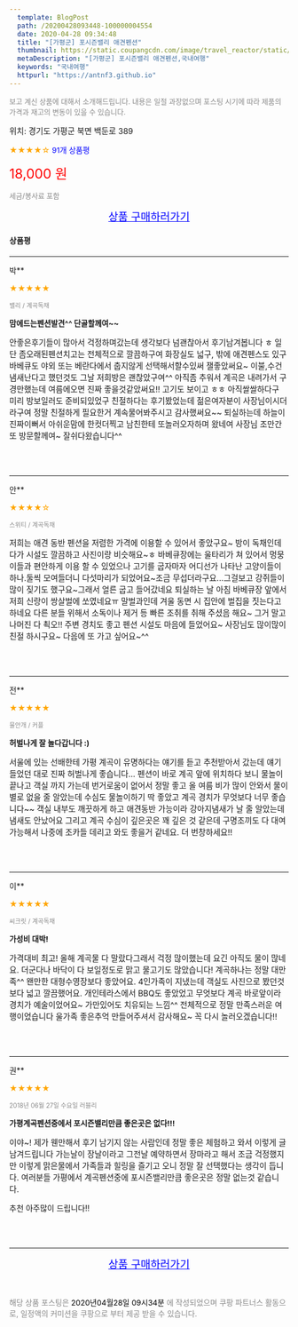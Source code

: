 ```yaml
---
  template: BlogPost
  path: /20200428093448-100000004554
  date: 2020-04-28 09:34:48
  title: "[가평군] 포시즌밸리 애견펜션"
  thumbnail: https://static.coupangcdn.com/image/travel_reactor/static/booking/image/pension/ddnayo/0b1a3051-ec7f-458b-a839-98847c3dcd97.jpg
  metaDescription: "[가평군] 포시즌밸리 애견펜션,국내여행"
  keywords: "국내여행"
  httpurl: "https://antnf3.github.io"
---
```

  
<span style="color: #888;font-size:0.8rem">보고 계신 상품에 대해서 소개해드립니다.
내용은 일절 과장없으며 포스팅 시기에 따라 제품의 가격과 재고의 변동이 있을 수 있습니다.</span>
  
<span style="font-size: 0.9rem;">위치: 경기도 가평군 북면 백둔로 389</span>
  
<span style="color: orange;">★★★★☆</span> <span style="color: blue;font-size: 0.85rem;">91개 상품평</span>
  
<span style="color: red;font-size: 1.5rem;">18,000 원</span>
  
<span style="color: #888;font-size:0.8rem">세금/봉사료 포함</span>





<p align="center"><a href="http://me2.do/FBElUhnn" style="font-size: 1.2rem; color: blue;">상품 구매하러가기</a></p>

#### 상품평
  
---
  
박**
    
<span style="color: orange;">★★★★★</span>
    
<span style="color: #888;font-size:0.7rem">밸리 / 계곡독채</span>
    
<span style="font-size:0.85rem">**맘에드는펜션발견^^ 단골할께여~~**</span>
    
<span style="font-size: 0.9rem;">안좋은후기들이 많아서 걱정하며갔는데
생각보다 넘괜찮아서 후기남겨봅니다 ㅎ
일단 좀오래된펜션치고는 전체적으로 깔끔하구여
화장실도 넓구, 밖에 애견펜스도 있구 바베큐도 야외 또는 
베란다에서 춥지않게 선택해서할수있써 잴좋았써요~
이불,수건 냄새난다고 했던것도 그날 저희방은 괜찮았구여^^
아직좀 추워서 계곡은 내려가서 구경만했는데
여름에오면 진짜 좋을것같았써요!! 고기도 보이고 ㅎㅎ
아직쌀쌀하다구 미리 방보일러도 준비되있었구
친절하다는 후기봤었는데 젊은여자분이 사장님이시더라구여
정말 친절하게 필요한거 계속물어봐주시고 감사했써요~~
퇴실하는데 하늘이 진짜이뻐서 아쉬운맘에 한컷더찍고
남친한테 또놀러오자하며 왔네여 
사장님 조만간 또 방문할께여~ 잘쉬다왔습니다^^</span>
    
<br>
<br>

---
  
안**
    
<span style="color: orange;">★★★★☆</span>
    
<span style="color: #888;font-size:0.7rem">스위티 / 계곡독채</span>
    

    
<span style="font-size: 0.9rem;">저희는 애견 동반 펜션을 저렴한 가격에 이용할 수 있어서 좋았구요~
방이 독채인데다가 시설도 깔끔하고 사진이랑 비슷해요~ㅎ
바베큐장에는 울타리가 쳐 있어서 멍뭉이들과 편안하게 이용 할 수 있었으나 고기를 굽자마자 어디선가 나타난 고양이들이 하나.둘씩 모여들더니 다섯마리가 되었어요~조금 무섭더라구요...그걸보고 강쥐들이 많이 짖기도 했구요~그래서 얼른 굽고 들어갔네요
퇴실하는 날 아침 바베큐장 앞에서 저희 신랑이 쌍살벌에 쏘였네요ㅠ
말벌과인데 겨울 동면 시 집안에 벌집을  짓는다고 하네요
다른 분들 위해서 소독이나 제거 등 빠른 조취를 취해 주셨음 해요~
그거 말고 나머진 다 쵝오!!
주변 경치도 좋고 펜션 시설도 마음에 들었어요~
사장님도 많이많이 친절 하시구요~
다음에 또 가고 싶어요~^^</span>
    
<br>
<br>

---
  
전**
    
<span style="color: orange;">★★★★★</span>
    
<span style="color: #888;font-size:0.7rem">물안개 / 커플</span>
    
<span style="font-size:0.85rem">**허벌나게 잘 놀다갑니다 :)**</span>
    
<span style="font-size: 0.9rem;">서울에 있는 선배한테 가평 계곡이 유명하다는 얘기를 듣고 추천받아서 갔는데 얘기 들었던 대로 진짜 허벌나게 좋습니다... 펜션이 바로 계곡 앞에 위치하다 보니 물놀이 끝나고 객실 까지 가는데 번거로움이 없어서 정말 좋고 올 여름 비가 많이 안와서 물이 별로 없을 줄 알았는데 수심도 물놀이하기 딱 좋았고 계곡 경치가 무엇보다 너무 좋습니다~~ 객실 내부도 깨끗하게 하고 애견동반 가능이라 강아지냄새가 날 줄 알았는데 냄새도 안났어요 그리고 계곡 수심이 깊은곳은 꽤 깊은 것 같은데 구명조끼도 다 대여가능해서 나중에 조카들 데리고 와도 좋을거 같네요. 더 번창하세요!!</span>
    
<br>
<br>

---
  
이**
    
<span style="color: orange;">★★★★★</span>
    
<span style="color: #888;font-size:0.7rem">씨크릿 / 계곡독채</span>
    
<span style="font-size:0.85rem">**가성비 대박!**</span>
    
<span style="font-size: 0.9rem;">가격대비 최고! 올해 계곡물 다 말랐다그래서 걱정 많이했는데 요긴 아직도 물이 많네요. 더군다나 바닥이 다 보일정도로 맑고 물고기도 많았습니다! 계곡하나는 정말 대만족^^ 왠만한 대형수영장보다 좋았어요.
4인가족이 지냈는데 객실도 사진으로 봤던것보다 넓고 깔끔했어요. 개인테라스에서 BBQ도 좋았었고 무엇보다 계곡 바로앞이라 경치가 예술이었어요~ 가만있어도 치유되는 느낌^^
전체적으로 정말 만족스러운 여행이었습니다 울가족 좋은추억 만들어주셔서 감사해요~ 꼭 다시 놀러오겠습니다!!</span>
    
<br>
<br>

---
  
권**
    
<span style="color: orange;">★★★★★</span>
    
<span style="color: #888;font-size:0.7rem">2018년 06월 27일 수요일 러블리</span>
    
<span style="font-size:0.85rem">**가평계곡펜션중에서 포시즌밸리만큼 좋은곳은 없다!!!**</span>
    
<span style="font-size: 0.9rem;">이야~! 제가 웬만해서 후기 남기지 않는 사람인데 정말 좋은 체험하고 와서 이렇게 글 남겨드립니다
가는날이 장날이라고 그전날 예약하면서 장마라고 해서 조금 걱정했지만
이렇게 맑은물에서 가족들과 힐링을 즐기고 오니 정말 잘 선택했다는 생각이 듭니다.
여러분들 가평에서 계곡펜션중에 포시즌밸리만큼 좋은곳은 정말 없는것 같습니다.

추천 아주많이 드립니다!!</span>
    
<br>
<br>


  
---
  
<p align="center"><a href="http://me2.do/FBElUhnn" style="font-size: 1.2rem; color: blue;">상품 구매하러가기</a></p>
  
<br>
  
<span style="font-size: 0.85rem; color: #888;">해당 상품 포스팅은 <span style="color: #000;"> 2020년04월28일 09시34분 </span> 에 작성되었으며 쿠팡 파트너스 활동으로, 일정액의 커미션을 쿠팡으로 부터 제공 받을 수 있습니다.</span>